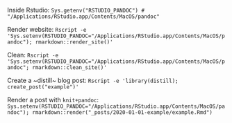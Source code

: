 Inside Rstudio:
`
Sys.getenv("RSTUDIO_PANDOC") # "/Applications/RStudio.app/Contents/MacOS/pandoc"
`

Render website:
`
Rscript -e 'Sys.setenv(RSTUDIO_PANDOC="/Applications/RStudio.app/Contents/MacOS/pandoc"); rmarkdown::render_site()'
`

Clean:
`
Rscript -e 'Sys.setenv(RSTUDIO_PANDOC="/Applications/RStudio.app/Contents/MacOS/pandoc"; rmarkdown::clean_site()'
`

Create a ~distill~ blog post:
`
Rscript -e 'library(distill); create_post("example")'
`

Render a post with `knit+pandoc`:
`
Sys.setenv(RSTUDIO_PANDOC="/Applications/RStudio.app/Contents/MacOS/pandoc"); rmarkdown::render("_posts/2020-01-01-example/example.Rmd")
`
